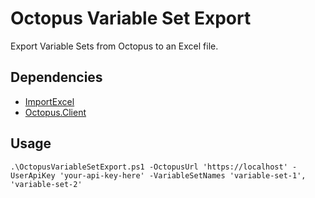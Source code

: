 # Octopus Variable Set Export

Export Variable Sets from Octopus to an Excel file.

## Dependencies

* [ImportExcel](https://www.powershellgallery.com/packages/ImportExcel#install-item)
* [Octopus.Client](https://octopus.com/docs/octopus-rest-api/octopus.client#Octopus.Client-Gettingstarted)

## Usage

```
.\OctopusVariableSetExport.ps1 -OctopusUrl 'https://localhost' -UserApiKey 'your-api-key-here' -VariableSetNames 'variable-set-1', 'variable-set-2'
```
